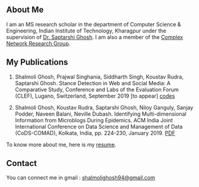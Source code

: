 ## About Me
I am an MS research scholar in the department of Computer Science & Engineering, Indian Institute of Technology, Kharagpur under the supervision of [Dr. Saptarshi Ghosh](https://sites.google.com/site/saptarshighosh/). I am also a member of the [Complex Network Research Group](http://www.cnergres.iitkgp.ac.in/). 

## My Publications
1. Shalmoli Ghosh, Prajwal Singhania, Siddharth Singh, Koustav Rudra, Saptarshi Ghosh. Stance Detection in Web and Social Media: A Comparative Study, Conference and Labs of the Evaluation Forum (CLEF), Lugano, Switzerland, September 2019 [to appear] [codes](https://github.com/prajwal1210/BTP-Codes)

2. Shalmoli Ghosh, Koustav Rudra, Saptarshi Ghosh, Niloy Ganguly, Sanjay Podder, Naveen Balani, Neville Dubash. Identifying Multi-dimensional Information from Microblogs During Epidemics. ACM India Joint International Conference on Data Science and Management of Data (CoDS-COMAD), Kolkata, India, pp. 224-230, January 2019. [PDF](https://drive.google.com/file/d/1g8QyHZHzxXs54b8me6zgaGVrEAGLIADC/view)

To know more about me, here is my [resume](https://drive.google.com/open?id=1v7yzSLdwqGd44RrRDUQbGiR1Ql7-7YW8).

## Contact
You can connect me in gmail : shalmolighosh94@gmail.com

